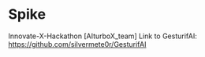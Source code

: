 # Spike
Innovate-X-Hackathon [AIturboX_team]
Link to GesturifAI: https://github.com/silvermete0r/GesturifAI 
